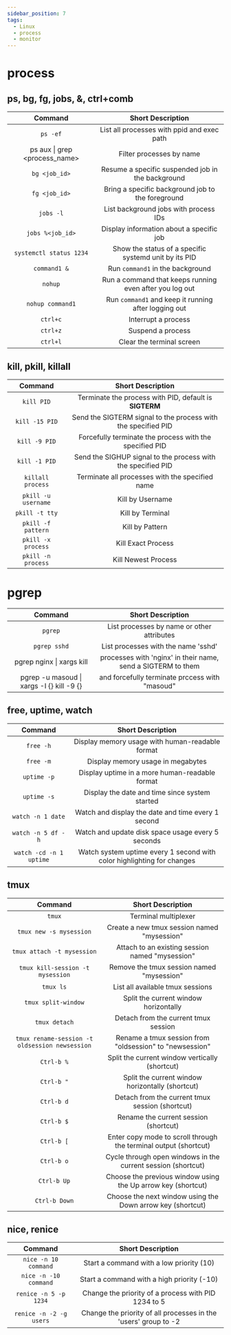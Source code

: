 ```yaml
---
sidebar_position: 7
tags:
  - Linux
  - process
  - monitor
---
```


# process

## ps, bg, fg, jobs, &, ctrl+comb

|            Command            |                    Short Description                    |
| :---------------------------: | :-----------------------------------------------------: |
|           `ps -ef`            |       List all processes with ppid and exec path        |
| ps aux \| grep <process_name> |                Filter processes by name                 |
|         `bg <job_id>`         |    Resume a specific suspended job in the background    |
|         `fg <job_id>`         |    Bring a specific background job to the foreground    |
|           `jobs -l`           |          List background jobs with process IDs          |
|       `jobs %<job_id>`        |        Display information about a specific job         |
|    `systemctl status 1234`    |  Show the status of a specific systemd unit by its PID  |
|         `command1 &`          |            Run `command1` in the background             |
|            `nohup`            | Run a command that keeps running even after you log out |
|       `nohup command1`        |  Run `command1` and keep it running after logging out   |
|           `ctrl+c`            |                   Interrupt a process                   |
|           `ctrl+z`            |                    Suspend a process                    |
|           `ctrl+l`            |                Clear the terminal screen                |

## kill, pkill, killall

|       Command       |                       Short Description                       |
| :-----------------: | :-----------------------------------------------------------: |
|     `kill PID`      |    Terminate the process with PID, default is **SIGTERM**     |
|   `kill -15 PID`    | Send the SIGTERM signal to the process with the specified PID |
|    `kill -9 PID`    |    Forcefully terminate the process with the specified PID    |
|    `kill -1 PID`    | Send the SIGHUP signal to the process with the specified PID  |
|  `killall process`  |        Terminate all processes with the specified name        |
| `pkill -u username` |                       Kill by Username                        |
|   `pkill -t tty`    |                       Kill by Terminal                        |
| `pkill -f pattern`  |                        Kill by Pattern                        |
| `pkill -x process`  |                      Kill Exact Process                       |
| `pkill -n process`  |                      Kill Newest Process                      |

# pgrep

|                  Command                  |                      Short Description                       |
| :---------------------------------------: | :----------------------------------------------------------: |
|                  `pgrep`                  |          List processes by name or other attributes          |
|               `pgrep sshd`                |             List processes with the name 'sshd'              |
|         pgrep nginx \| xargs kill         | processes with 'nginx' in their name, send a SIGTERM to them |
| pgrep -u masoud \| xargs -I {} kill -9 {} |        and forcefully terminate prccess with "masoud"        |

## free, uptime, watch

|         Command         |                           Short Description                            |
| :---------------------: | :--------------------------------------------------------------------: |
|        `free -h`        |            Display memory usage with human-readable format             |
|        `free -m`        |                   Display memory usage in megabytes                    |
|       `uptime -p`       |             Display uptime in a more human-readable format             |
|       `uptime -s`       |             Display the date and time since system started             |
|    `watch -n 1 date`    |           Watch and display the date and time every 1 second           |
|   `watch -n 5 df -h`    |           Watch and update disk space usage every 5 seconds            |
| `watch -cd -n 1 uptime` | Watch system uptime every 1 second with color highlighting for changes |

## tmux

|                    Command                     |                        Short Description                         |
| :--------------------------------------------: | :--------------------------------------------------------------: |
|                     `tmux`                     |                       Terminal multiplexer                       |
|            `tmux new -s mysession`             |           Create a new tmux session named "mysession"            |
|           `tmux attach -t mysession`           |         Attach to an existing session named "mysession"          |
|        `tmux kill-session -t mysession`        |            Remove the tmux session named "mysession"             |
|                   `tmux ls`                    |                 List all available tmux sessions                 |
|              `tmux split-window`               |              Split the current window horizontally               |
|                 `tmux detach`                  |               Detach from the current tmux session               |
| `tmux rename-session -t oldsession newsession` |     Rename a tmux session from "oldsession" to "newsession"      |
|                   `Ctrl-b %`                   |          Split the current window vertically (shortcut)          |
|                   `Ctrl-b "`                   |         Split the current window horizontally (shortcut)         |
|                   `Ctrl-b d`                   |         Detach from the current tmux session (shortcut)          |
|                   `Ctrl-b $`                   |              Rename the current session (shortcut)               |
|                   `Ctrl-b [`                   | Enter copy mode to scroll through the terminal output (shortcut) |
|                   `Ctrl-b o`                   |   Cycle through open windows in the current session (shortcut)   |
|                  `Ctrl-b Up`                   |   Choose the previous window using the Up arrow key (shortcut)   |
|                 `Ctrl-b Down`                  |    Choose the next window using the Down arrow key (shortcut)    |

## nice, renice

|         Command         |                        Short Description                        |
| :---------------------: | :-------------------------------------------------------------: |
|  `nice -n 10 command`   |            Start a command with a low priority (10)             |
|  `nice -n -10 command`  |           Start a command with a high priority (-10)            |
|  `renice -n 5 -p 1234`  |       Change the priority of a process with PID 1234 to 5       |
| `renice -n -2 -g users` | Change the priority of all processes in the 'users' group to -2 |


